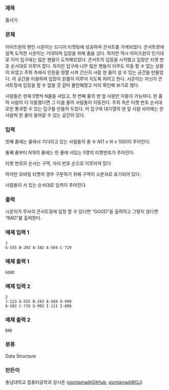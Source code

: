 ### 제목
줄서기

### 문제
<p>아이즈원의 팬인 시온이는 드디어 티켓팅에 성공하여 콘서트를 가게되었다. 콘서트장에 일찍 도착한 시온이는 기대하며 입장을 위해 줄을 섰다. 하지만 역시 아이즈원의 인기대로 이미 입구에는 많은 팬들이 도착해있었다. 콘서트의 입장을 시작했고 입장은 티켓 번호 순서대로 이루어 졌다. 하지만 입구에 너무 많은 팬들이 아무도 이동 할 수 없는 상황이 되었고 주최 측에서 인원을 정렬 시켜 간신히 사람 한 줄이 설 수 있는 공간을 만들었다. 이 공간을 이용하여 입장이 원활히 이루어 지도록 하려고 한다. 시온이는 자신이 콘서트장에 입장을 할 수 없을 것 같아 불안해졌고 미리 확인해 보기로 했다.</p>

<p>사람들은 현재 5명씩 N줄을 서있고, 첫 번째 줄의 맨 앞 사람만 이동이 가능하다. 한 줄의 사람이 다 이동했다면 그 다음 줄의 사람들이 이동한다. 주최 측은 티켓 번호 순서대로만 통과할 수 있는 입구를 만들어 두었다. 이 입구와 대기열의 맨 앞 사람 사이에는 한 사람씩 한 줄이 들어갈 수 있는 공간이 있다.</p>


### 입력
<p>첫째 줄에는 줄에서 기다리고 있는 사람들의 줄 수 <em>N</em>(1 &le; <em>N</em> &le; 100)이 주어진다.</p>

<p>둘째 줄부터 <em>N</em>개의 줄에는 한 줄에 서있는 5명의 티켓번호가 주어진다.</p>

<p>티켓 번호의 순서는 구역, 자리 번호 순으로 이루어져 있다</p>

<p>하지만 모바일 티켓의 경우 구분하기 위해 구역이 소문자로 표기되어 있다.

<p>사람들이 서 있는 순서대로 입력이 주어진다.</p>

### 출력
<p>시온이가 무사히 콘서트장에 입장 할 수 있다면 “GOOD”을 출력하고 그렇지 않다면 “BAD”를 출력한다.</p>

### 예제 입력 1
```
1
G-555 B-203 A-102 A-504 C-719
```

### 예제 출력 1
```
GOOD
```

### 예제 입력 2
```
2
J-123 G-555 B-203 A-504 G-999
A-102 C-719 G-902 I-111 I-808
```

### 예제 출력 2
```
BAD
```

### 분류
Data Structure

### 만든이
충남대학교 컴퓨터공학과 강시온 ([siontama@GitHub](https://github.com/siontama), [siontama@BOJ](https://www.acmicpc.net/user/siontama))
